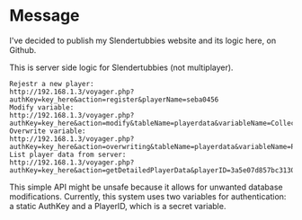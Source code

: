 # Message

I've decided to publish my Slendertubbies website and its logic here, on Github.

This is server side logic for Slendertubbies (not multiplayer).

```
Rejestr a new player:
http://192.168.1.3/voyager.php?authKey=key_here&action=register&playerName=seba0456
Modify variable:
http://192.168.1.3/voyager.php?authKey=key_here&action=modify&tableName=playerdata&variableName=CollectedCustards&operation=add&value=1&playerID=3a5e07d857bc3130
Overwrite variable:
http://192.168.1.3/voyager.php?authKey=key_here&action=overwriting&tableName=playerdata&variableName=PlayerName&newValue=NewNickname&playerID=3a5e07d857bc3130
List player data from server:
http://192.168.1.3/voyager.php?authKey=key_here&action=getDetailedPlayerData&playerID=3a5e07d857bc3130
```

This simple API might be unsafe because it allows for unwanted database modifications. Currently, this system uses two variables for authentication: a static AuthKey and a PlayerID, which is a secret variable.
